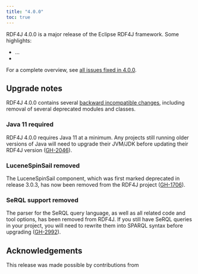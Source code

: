 ```yaml
---
title: "4.0.0"
toc: true
---
```

RDF4J 4.0.0 is a major release of the Eclipse RDF4J framework. Some highlights:

- ...
-

For a complete overview, see [all issues fixed in 4.0.0](https://github.com/eclipse/rdf4j/milestone/30?closed=1).

## Upgrade notes 

RDF4J 4.0.0 contains several [backward incompatible
changes](https://github.com/eclipse/rdf4j/issues?q=is%3Aclosed+is%3Aissue+label%3A%22%E2%9B%94+Not+backwards+compatible%22+milestone%3A%224.0.0%22), including removal of several deprecated modules and classes.

### Java 11 required

RDF4J 4.0.0 requires Java 11 at a minimum. Any projects still running older versions of Java will need to upgrade their JVM/JDK before updating their RDF4J version ([GH-2046](https://github.com/eclipse/rdf4j/issues/2046)).

### LuceneSpinSail removed

The LuceneSpinSail component, which was first marked deprecated in release 3.0.3, has now been removed from the RDF4J project ([GH-1706](https://github.com/eclipse/rdf4j/issues/1706)).

### SeRQL support removed

The parser for the SeRQL query language, as well as all related code and tool options, has been removed from RDF4J. If you still have SeRQL queries in your project, you will need to rewrite them into SPARQL syntax before upgrading ([GH-2992](https://github.com/eclipse/rdf4j/issues/2992)).

## Acknowledgements

This release was made possible by contributions from
